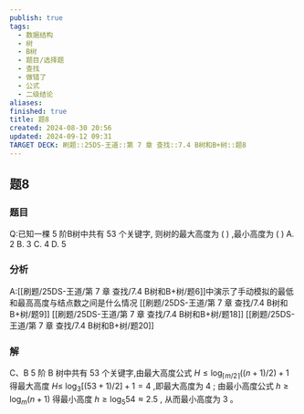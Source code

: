 ```yaml
---
publish: true
tags:
  - 数据结构
  - 树
  - B树
  - 题目/选择题
  - 查找
  - 做错了
  - 公式
  - 二级结论
aliases: 
finished: true
title: 题8
created: 2024-08-30 20:56
updated: 2024-09-12 09:31
TARGET DECK: 刷题::25DS-王道::第 7 章 查找::7.4 B树和B+树::题8
---
```

## 题8
### 题目
Q:已知一棵 5 阶B树中共有 53 个关键字, 则树的最大高度为 ( ) ,最小高度为 ( )
A. 2 
B. 3 
C. 4 
D. 5
### 分析
A:[[刷题/25DS-王道/第 7 章 查找/7.4 B树和B+树/题6]]中演示了手动模拟的最低和最高高度与结点数之间是什么情况
[[刷题/25DS-王道/第 7 章 查找/7.4 B树和B+树/题9]]
[[刷题/25DS-王道/第 7 章 查找/7.4 B树和B+树/题18]]
[[刷题/25DS-王道/第 7 章 查找/7.4 B树和B+树/题20]]
### 解
C、B
5 阶 $\mathrm{B}$ 树中共有 53 个关键字,由最大高度公式 $H \leq  {\log }_{\lceil m/2\rceil }\left( {\left( {n + 1}\right) /2}\right)  + 1$ 得最大高度 $H \leq$ ${\log }_{3}\left\lbrack  {\left( {{53} + 1}\right) /2}\right\rbrack   + 1 = 4$ ,即最大高度为 4 ; 
由最小高度公式 $h \geq  {\log }_{m}\left( {n + 1}\right)$ 得最小高度 $h \geq  {\log }_{5}{54} \approx  {2.5}$ , 从而最小高度为 3 。
<!--ID: 1726632849833-->



